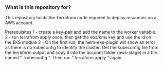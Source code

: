 ### What is this repository for? ###

This repository holds the Terraform code required to deploy resources on a AWS account. 




Prerequisites
1 - create a key-pair and add the name to the worker variable.
2 - run terrafrom apply once, then get the ebs/kms key and use the id on the EKS module
3 - On the first run, the helm-eks-plugin will show an error as there is no kubeconfig to identify the cluster. Get the kubeconfig file from the terraform output and copy it into the account folder (aws-stage) in a file named " .kubeconfig ". Then run " terraform apply " again.
